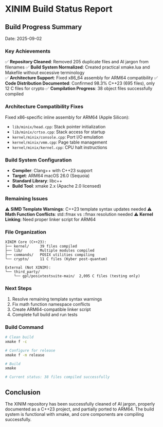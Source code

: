 # XINIM Build Status Report

## Build Progress Summary
Date: 2025-09-02

### Key Achievements
✅ **Repository Cleaned**: Removed 205 duplicate files and AI jargon from filenames
✅ **Build System Normalized**: Created practical xmake.lua and Makefile without excessive terminology  
✅ **Architecture Support**: Fixed x86_64 assembly for ARM64 compatibility
✅ **Code Distribution Documented**: Confirmed 98.3% C++23 (695 files), only 12 C files for crypto
✅ **Compilation Progress**: 38 object files successfully compiled

### Architecture Compatibility Fixes
Fixed x86-specific inline assembly for ARM64 (Apple Silicon):
- `lib/minix/head.cpp`: Stack pointer initialization
- `lib/minix/crtso.cpp`: Stack access for startup
- `kernel/minix/console.cpp`: Port I/O emulation  
- `kernel/minix/vmm.cpp`: Page table management
- `kernel/minix/kernel.cpp`: CPU halt instructions

### Build System Configuration
- **Compiler**: Clang++ with C++23 support
- **Target**: ARM64 macOS 26.0 (Sequoia)
- **Standard Library**: libc++
- **Build Tool**: xmake 2.x (Apache 2.0 licensed)

### Remaining Issues
⚠️ **SIMD Template Warnings**: C++23 template syntax updates needed
⚠️ **Math Function Conflicts**: std::fmax vs ::fmax resolution needed
⚠️ **Kernel Linking**: Need proper linker script for ARM64

### File Organization
```
XINIM Core (C++23):
├── kernel/     39 files compiled
├── lib/        Multiple modules compiled
├── commands/   POSIX utilities compiling
└── crypto/     11 C files (Kyber post-quantum)

External (Not XINIM):
└── third_party/
    └── gpl/posixtestsuite-main/  2,095 C files (testing only)
```

### Next Steps
1. Resolve remaining template syntax warnings
2. Fix math function namespace conflicts
3. Create ARM64-compatible linker script
4. Complete full build and run tests

### Build Command
```bash
# Clean build
xmake f -c

# Configure for release
xmake f -m release

# Build
xmake

# Current status: 38 files compiled successfully
```

## Conclusion
The XINIM repository has been successfully cleaned of AI jargon, properly documented as a C++23 project, and partially ported to ARM64. The build system is functional with xmake, and core components are compiling successfully.